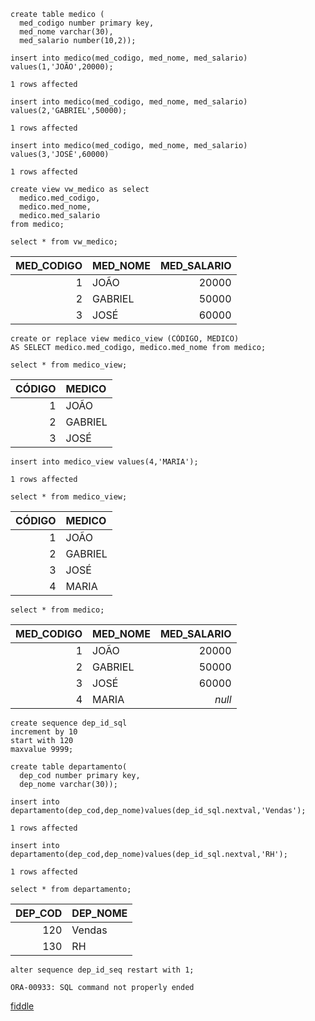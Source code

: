 ``` 
create table medico (
  med_codigo number primary key,
  med_nome varchar(30),
  med_salario number(10,2));

```
``` 
insert into medico(med_codigo, med_nome, med_salario) values(1,'JOÃO',20000);
```
``` status
1 rows affected
```
``` 
insert into medico(med_codigo, med_nome, med_salario) values(2,'GABRIEL',50000);
```
``` status
1 rows affected
```
``` 
insert into medico(med_codigo, med_nome, med_salario) values(3,'JOSÉ',60000)
```
``` status
1 rows affected
```
``` 
create view vw_medico as select
  medico.med_codigo,
  medico.med_nome,
  medico.med_salario
from medico;

```
``` 
select * from vw_medico;
```
| MED\_CODIGO | MED\_NOME | MED\_SALARIO |
| ----------:|:--------|-----------:|
| 1 | JOÃO | 20000 |
| 2 | GABRIEL | 50000 |
| 3 | JOSÉ | 60000 |

``` 
create or replace view medico_view (CÓDIGO, MEDICO)
AS SELECT medico.med_codigo, medico.med_nome from medico;
```
``` 
select * from medico_view;
```
| CÓDIGO | MEDICO |
| ------:|:------|
| 1 | JOÃO |
| 2 | GABRIEL |
| 3 | JOSÉ |

``` 
insert into medico_view values(4,'MARIA');
```
``` status
1 rows affected
```
``` 
select * from medico_view;
```
| CÓDIGO | MEDICO |
| ------:|:------|
| 1 | JOÃO |
| 2 | GABRIEL |
| 3 | JOSÉ |
| 4 | MARIA |

``` 
select * from medico;
```
| MED\_CODIGO | MED\_NOME | MED\_SALARIO |
| ----------:|:--------|-----------:|
| 1 | JOÃO | 20000 |
| 2 | GABRIEL | 50000 |
| 3 | JOSÉ | 60000 |
| 4 | MARIA | *null* |

``` 
create sequence dep_id_sql
increment by 10
start with 120
maxvalue 9999;
```
``` 
create table departamento(
  dep_cod number primary key,
  dep_nome varchar(30));
```
``` 
insert into departamento(dep_cod,dep_nome)values(dep_id_sql.nextval,'Vendas');
```
``` status
1 rows affected
```
``` 
insert into departamento(dep_cod,dep_nome)values(dep_id_sql.nextval,'RH');
```
``` status
1 rows affected
```
``` 
select * from departamento;
```
| DEP\_COD | DEP\_NOME |
| -------:|:--------|
| 120 | Vendas |
| 130 | RH |

``` 
alter sequence dep_id_seq restart with 1;
```
``` error
ORA-00933: SQL command not properly ended
```
[fiddle](https://dbfiddle.uk/2HTWeKq7)
